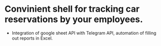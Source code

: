 # Convinient shell for tracking car reservations by your employees.

- Integration of google sheet API with Telegram API, automation of filling out reports in Excel.
